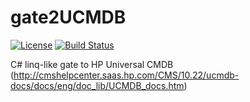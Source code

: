 # gate2UCMDB

[![License](http://img.shields.io/badge/license-mit-blue.svg?style=flat-square)](https://raw.githubusercontent.com/json-iterator/go/master/LICENSE)
[![Build Status](https://travis-ci.org/gvaduha/XXX.svg?branch=master)](https://travis-ci.org/gvaduha/XXX)

C# linq-like gate to HP Universal CMDB (http://cmshelpcenter.saas.hp.com/CMS/10.22/ucmdb-docs/docs/eng/doc_lib/UCMDB_docs.htm)
